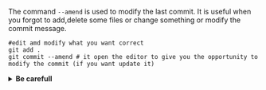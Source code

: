 The command ```--amend``` is used to modify the last commit. It is useful when you forgot to add,delete some files or change something or modify the commit message. 

```
#edit amd modify what you want correct 
git add . 
git commit --amend # it open the editor to give you the opportunity to modify the commit (if you want update it)
```
<details>
<summary><strong> Be carefull </strong></summary>
<font style="color: red">
If you run git commit --amend after already pushing the previous commit, it can cause issues, especially when collaborating with others on the same repository. Here's what might happen:

Already shared commit:

1) If you have already shared the previous commit by pushing it, your remote repository already has a copy of that commit. If you run git commit --amend and modify the commit, you will create a new commit with a new hash and a new history. The previous commit will remain unchanged in the remote repository.
Force push required:

2) If you try to push the new commit after git commit --amend, Git will likely warn you that the history has been changed and that a force push is needed to overwrite the history in the remote repository. However, force pushing can cause issues for other collaborators on the repository, especially if they have worked based on the original commit.
Collaboration risks:

3) Modifying the history of already shared commits can pose collaboration risks. Other collaborators who based their work on the original commit may face difficulties integrating the changes since the history would diverge.
In general, it is not recommended to alter the history of commits after pushing to a shared repository. If it's absolutely necessary to make changes to an already shared commit, it's best to discuss it with the team and decide collectively how to handle the situation. If possible, avoid force pushing in a collaborative context.

</font>
</summary>
</details>

